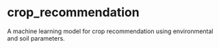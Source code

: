 # crop_recommendation
 A machine learning model for crop recommendation using environmental and soil parameters.
